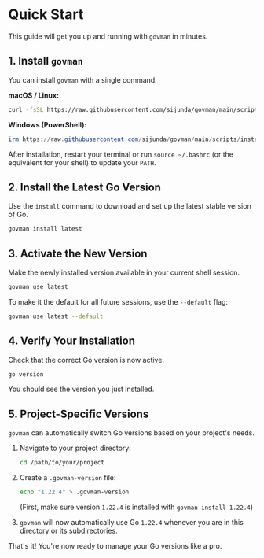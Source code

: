 # Quick Start

This guide will get you up and running with `govman` in minutes.

## 1. Install `govman`

You can install `govman` with a single command.

**macOS / Linux:**
```bash
curl -fsSL https://raw.githubusercontent.com/sijunda/govman/main/scripts/install.sh | bash
```

**Windows (PowerShell):**
```powershell
irm https://raw.githubusercontent.com/sijunda/govman/main/scripts/install.ps1 | iex
```

After installation, restart your terminal or run `source ~/.bashrc` (or the equivalent for your shell) to update your `PATH`.

## 2. Install the Latest Go Version

Use the `install` command to download and set up the latest stable version of Go.

```bash
govman install latest
```

## 3. Activate the New Version

Make the newly installed version available in your current shell session.

```bash
govman use latest
```
To make it the default for all future sessions, use the `--default` flag:
```bash
govman use latest --default
```

## 4. Verify Your Installation

Check that the correct Go version is now active.

```bash
go version
```

You should see the version you just installed.

## 5. Project-Specific Versions

`govman` can automatically switch Go versions based on your project's needs.

1.  Navigate to your project directory:
    ```bash
    cd /path/to/your/project
    ```

2.  Create a `.govman-version` file:
    ```bash
    echo "1.22.4" > .govman-version
    ```
    (First, make sure version `1.22.4` is installed with `govman install 1.22.4`)

3.  `govman` will now automatically use Go `1.22.4` whenever you are in this directory or its subdirectories.

That's it! You're now ready to manage your Go versions like a pro.